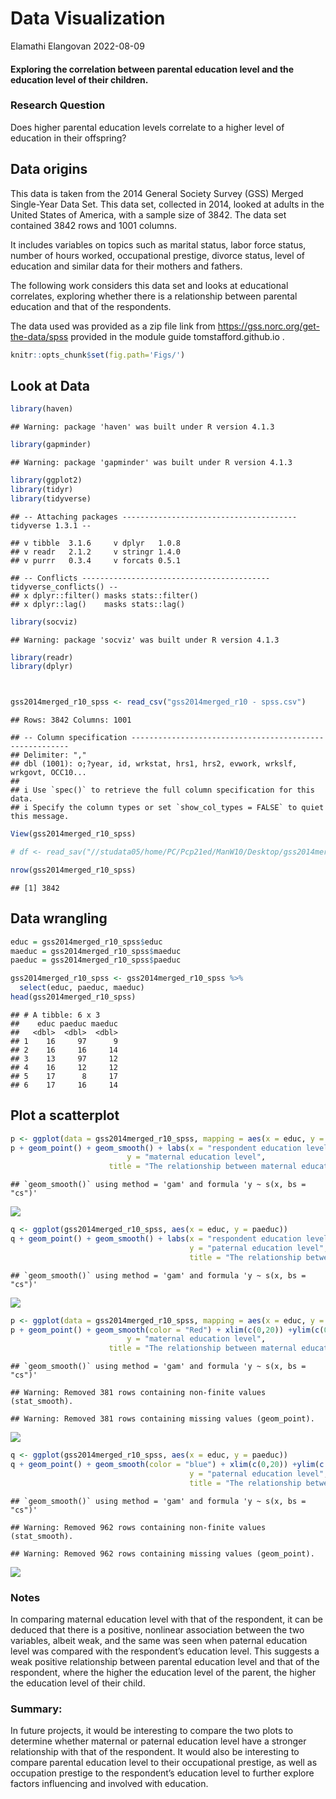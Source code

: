 Data Visualization
================
Elamathi Elangovan
2022-08-09

#### Exploring the correlation between parental education level and the education level of their children.

### Research Question

Does higher parental education levels correlate to a higher level of
education in their offspring?

## Data origins

This data is taken from the 2014 General Society Survey (GSS) Merged
Single-Year Data Set. This data set, collected in 2014, looked at adults
in the United States of America, with a sample size of 3842. The data
set contained 3842 rows and 1001 columns.

It includes variables on topics such as marital status, labor force
status, number of hours worked, occupational prestige, divorce status,
level of education and similar data for their mothers and fathers.

The following work considers this data set and looks at educational
correlates, exploring whether there is a relationship between parental
education and that of the respondents.

The data used was provided as a zip file link from
<https://gss.norc.org/get-the-data/spss> provided in the module guide
tomstafford.github.io .

``` r
knitr::opts_chunk$set(fig.path='Figs/')
```

## Look at Data

``` r
library(haven)
```

    ## Warning: package 'haven' was built under R version 4.1.3

``` r
library(gapminder)
```

    ## Warning: package 'gapminder' was built under R version 4.1.3

``` r
library(ggplot2)
library(tidyr)
library(tidyverse)
```

    ## -- Attaching packages --------------------------------------- tidyverse 1.3.1 --

    ## v tibble  3.1.6     v dplyr   1.0.8
    ## v readr   2.1.2     v stringr 1.4.0
    ## v purrr   0.3.4     v forcats 0.5.1

    ## -- Conflicts ------------------------------------------ tidyverse_conflicts() --
    ## x dplyr::filter() masks stats::filter()
    ## x dplyr::lag()    masks stats::lag()

``` r
library(socviz)
```

    ## Warning: package 'socviz' was built under R version 4.1.3

``` r
library(readr)
library(dplyr)



gss2014merged_r10_spss <- read_csv("gss2014merged_r10 - spss.csv")
```

    ## Rows: 3842 Columns: 1001

    ## -- Column specification --------------------------------------------------------
    ## Delimiter: ","
    ## dbl (1001): o;?year, id, wrkstat, hrs1, hrs2, evwork, wrkslf, wrkgovt, OCC10...
    ## 
    ## i Use `spec()` to retrieve the full column specification for this data.
    ## i Specify the column types or set `show_col_types = FALSE` to quiet this message.

``` r
View(gss2014merged_r10_spss)

# df <- read_sav("//studata05/home/PC/Pcp21ed/ManW10/Desktop/gss2014merged_r10 - spss.sav")

nrow(gss2014merged_r10_spss)
```

    ## [1] 3842

## Data wrangling

``` r
educ = gss2014merged_r10_spss$educ
maeduc = gss2014merged_r10_spss$maeduc
paeduc = gss2014merged_r10_spss$paeduc

gss2014merged_r10_spss <- gss2014merged_r10_spss %>%
  select(educ, paeduc, maeduc)
head(gss2014merged_r10_spss)
```

    ## # A tibble: 6 x 3
    ##    educ paeduc maeduc
    ##   <dbl>  <dbl>  <dbl>
    ## 1    16     97      9
    ## 2    16     16     14
    ## 3    13     97     12
    ## 4    16     12     12
    ## 5    17      8     17
    ## 6    17     16     14

## Plot a scatterplot

``` r
p <- ggplot(data = gss2014merged_r10_spss, mapping = aes(x = educ, y = maeduc))
p + geom_point() + geom_smooth() + labs(x = "respondent education level",
                          y = "maternal education level", 
                      title = "The relationship between maternal education and respondents education")
```

    ## `geom_smooth()` using method = 'gam' and formula 'y ~ s(x, bs = "cs")'

![](Figs/unnamed-chunk-3-1.png)<!-- -->

``` r
q <- ggplot(gss2014merged_r10_spss, aes(x = educ, y = paeduc))
q + geom_point() + geom_smooth() + labs(x = "respondent education level",
                                        y = "paternal education level", 
                                        title = "The relationship between paternal education and respondents education")
```

    ## `geom_smooth()` using method = 'gam' and formula 'y ~ s(x, bs = "cs")'

![](Figs/unnamed-chunk-3-2.png)<!-- -->

``` r
p <- ggplot(data = gss2014merged_r10_spss, mapping = aes(x = educ, y = maeduc))
p + geom_point() + geom_smooth(color = "Red") + xlim(c(0,20)) +ylim(c(0,20)) +labs(x = "respondent education level",
                          y = "maternal education level", 
                      title = "The relationship between maternal education and respondents education")
```

    ## `geom_smooth()` using method = 'gam' and formula 'y ~ s(x, bs = "cs")'

    ## Warning: Removed 381 rows containing non-finite values (stat_smooth).

    ## Warning: Removed 381 rows containing missing values (geom_point).

![](Figs/unnamed-chunk-4-1.png)<!-- -->

``` r
q <- ggplot(gss2014merged_r10_spss, aes(x = educ, y = paeduc))
q + geom_point() + geom_smooth(color = "blue") + xlim(c(0,20)) +ylim(c(0,20)) + labs(x = "respondent education level",
                                        y = "paternal education level", 
                                        title = "The relationship between paternal education and respondents education")
```

    ## `geom_smooth()` using method = 'gam' and formula 'y ~ s(x, bs = "cs")'

    ## Warning: Removed 962 rows containing non-finite values (stat_smooth).

    ## Warning: Removed 962 rows containing missing values (geom_point).

![](Figs/unnamed-chunk-4-2.png)<!-- -->

### Notes

In comparing maternal education level with that of the respondent, it
can be deduced that there is a positive, nonlinear association between
the two variables, albeit weak, and the same was seen when paternal
education level was compared with the respondent’s education level. This
suggests a weak positive relationship between parental education level
and that of the respondent, where the higher the education level of the
parent, the higher the education level of their child.

### Summary:

In future projects, it would be interesting to compare the two plots to
determine whether maternal or paternal education level have a stronger
relationship with that of the respondent. It would also be interesting
to compare parental education level to their occupational prestige, as
well as occupation prestige to the respondent’s education level to
further explore factors influencing and involved with education.
